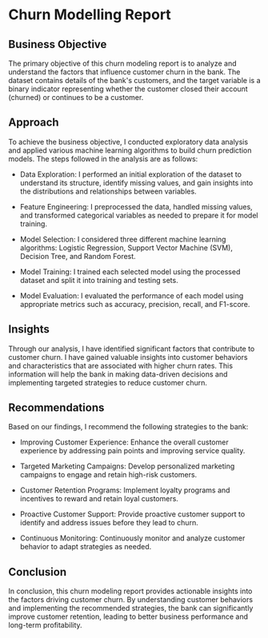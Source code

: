 # Churn Modelling Report
## Business Objective
The primary objective of this churn modeling report is to analyze and understand the factors that influence customer churn in the bank. The dataset contains details of the bank's customers, and the target variable is a binary indicator representing whether the customer closed their account (churned) or continues to be a customer.

## Approach
To achieve the business objective, I conducted exploratory data analysis and applied various machine learning algorithms to build churn prediction models. The steps followed in the analysis are as follows:

- Data Exploration: I performed an initial exploration of the dataset to understand its structure, identify missing values, and gain insights into the distributions and relationships between variables.

- Feature Engineering: I preprocessed the data, handled missing values, and transformed categorical variables as needed to prepare it for model training.

- Model Selection: I considered three different machine learning algorithms: Logistic Regression, Support Vector Machine (SVM), Decision Tree, and Random Forest.

- Model Training: I trained each selected model using the processed dataset and split it into training and testing sets.

- Model Evaluation: I evaluated the performance of each model using appropriate metrics such as accuracy, precision, recall, and F1-score.

## Insights
Through our analysis, I have identified significant factors that contribute to customer churn. I have gained valuable insights into customer behaviors and characteristics that are associated with higher churn rates. This information will help the bank in making data-driven decisions and implementing targeted strategies to reduce customer churn.

## Recommendations
Based on our findings, I recommend the following strategies to the bank:

- Improving Customer Experience: Enhance the overall customer experience by addressing pain points and improving service quality.

- Targeted Marketing Campaigns: Develop personalized marketing campaigns to engage and retain high-risk customers.

- Customer Retention Programs: Implement loyalty programs and incentives to reward and retain loyal customers.

- Proactive Customer Support: Provide proactive customer support to identify and address issues before they lead to churn.

- Continuous Monitoring: Continuously monitor and analyze customer behavior to adapt strategies as needed.

## Conclusion
In conclusion, this churn modeling report provides actionable insights into the factors driving customer churn. By understanding customer behaviors and implementing the recommended strategies, the bank can significantly improve customer retention, leading to better business performance and long-term profitability.
